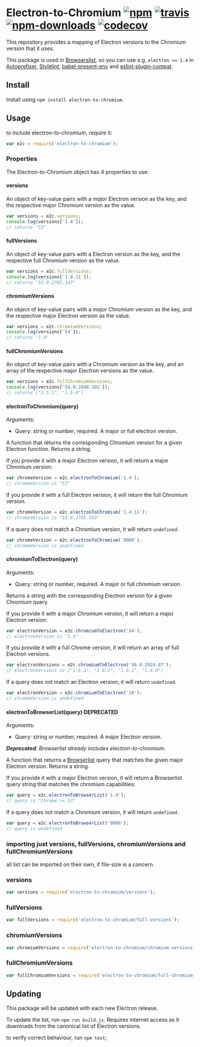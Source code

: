 # Electron-to-Chromium [![npm](https://img.shields.io/npm/v/electron-to-chromium.svg)](https://www.npmjs.com/package/electron-to-chromium) [![travis](https://img.shields.io/travis/Kilian/electron-to-chromium/master.svg)](https://travis-ci.org/Kilian/electron-to-chromium) [![npm-downloads](https://img.shields.io/npm/dm/electron-to-chromium.svg)](https://www.npmjs.com/package/electron-to-chromium) [![codecov](https://codecov.io/gh/Kilian/electron-to-chromium/branch/master/graph/badge.svg)](https://codecov.io/gh/Kilian/electron-to-chromium)

This repository provides a mapping of Electron versions to the Chromium version that it uses.

This package is used in [Browserslist](https://github.com/ai/browserslist), so you can use e.g. `electron >= 1.4` in [Autoprefixer](https://github.com/postcss/autoprefixer), [Stylelint](https://github.com/stylelint/stylelint), [babel-present-env](https://github.com/babel/babel-preset-env) and [eslint-plugin-compat](https://github.com/amilajack/eslint-plugin-compat).

## Install
Install using `npm install electron-to-chromium`.

## Usage
to include electron-to-chromium, require it:

```js
var e2c = require('electron-to-chromium');
```

### Properties
The Electron-to-Chromium object has 4 properties to use:

#### versions
An object of key-value pairs with a _major_ Electron version as the key, and the respective major Chromium version as the value.

```js
var versions = e2c.versions;
console.log(versions['1.4']);
// returns "53"
```

#### fullVersions
An object of key-value pairs with a Electron version as the key, and the respective full Chromium version as the value.

```js
var versions = e2c.fullVersions;
console.log(versions['1.4.11']);
// returns "53.0.2785.143"
```

#### chromiumVersions
An object of key-value pairs with a _major_ Chromium version as the key, and the respective major Electron version as the value.

```js
var versions = e2c.chromiumVersions;
console.log(versions['54']);
// returns "1.4"
```

#### fullChromiumVersions
An object of key-value pairs with a Chromium version as the key, and an array of the respective major Electron versions as the value.

```js
var versions = e2c.fullChromiumVersions;
console.log(versions['54.0.2840.101']);
// returns ["1.5.1", "1.5.0"]
```

#### electronToChromium(query)
Arguments:
* Query: string or number, required. A major or full electron version.

A function that returns the corresponding Chromium version for a given Electron function. Returns a string.

If you provide it with a major Electron version, it will return a major Chromium version:

```js
var chromeVersion = e2c.electronToChromium('1.4');
// chromeVersion is "53"
```

If you provide it with a full Electron version, it will return the full Chromium version.

```js
var chromeVersion = e2c.electronToChromium('1.4.11');
// chromeVersion is "53.0.2785.143"
```

If a query does not match a Chromium version, it will return `undefined`.

```js
var chromeVersion = e2c.electronToChromium('9000');
// chromeVersion is undefined
```

#### chromiumToElectron(query)
Arguments:
* Query: string or number, required. A major or full chromium version.

Returns a string with the corresponding Electron version for a given Chromium query.

If you provide it with a major Chromium version, it will return a major Electron version:

```js
var electronVersion = e2c.chromiumToElectron('54');
// electronVersion is "1.4"
```

If you provide it with a full Chrome version, it will return an array of full Electron versions.

```js
var electronVersions = e2c.chromiumToElectron('56.0.2924.87');
// electronVersions is ["1.6.3", "1.6.2", "1.6.1", "1.6.0"]
```


If a query does not match an Electron version, it will return `undefined`.

```js
var electronVersion = e2c.chromiumToElectron('10');
// chromeVersion is undefined
```

#### electronToBrowserList(query) **DEPRECATED**
Arguments:
* Query: string or number, required. A major Electron version.

_**Deprecated**: Browserlist already includes electron-to-chromium._

A function that returns a [Browserlist](https://github.com/ai/browserslist) query that matches the given major Electron version. Returns a string.

If you provide it with a major Electron version, it will return a Browserlist query string that matches the chromium capabilities:

```js
var query = e2c.electronToBrowserList('1.4');
// query is "Chrome >= 53"
```

If a query does not match a Chromium version, it will return `undefined`.

```js
var query = e2c.electronToBrowserList('9000');
// query is undefined
```

### importing just versions, fullVersions, chromiumVersions and fullChromiumVersions
all list can be imported on their own, if file-size is a concern.

### versions

```js
var versions = require('electron-to-chromium/versions');
```

### fullVersions

```js
var fullVersions = require('electron-to-chromium/full-versions');
```
### chromiumVersions

```js
var chromiumVersions = require('electron-to-chromium/chromium-versions');
```

### fullChromiumVersions

```js
var fullChromiumVersions = require('electron-to-chromium/full-chromium-versions');
```

## Updating
This package will be updated with each new Electron release.

To update the list, run `npm run build.js`. Requires internet access as it downloads from the canonical list of Electron versions.

to verify correct behaviour, run `npm test`;
